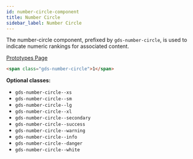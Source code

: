 ```yaml
---
id: number-circle-component
title: Number Circle
sidebar_label: Number Circle
---
```


The number-circle component, prefixed by `gds-number-circle`, is used to indicate numeric rankings for associated content.

<p style="margin-bottom: 0.8em">
    <a href="https://ds.gumgum.com/stable/index.html#gds-number-circle" target="_blank">Prototypes Page</a>
</p>

```html
<span class="gds-number-circle">1</span>
```

__Optional classes:__

- `gds-number-circle--xs`
- `gds-number-circle--sm`
- `gds-number-circle--lg`
- `gds-number-circle--xl`
- `gds-number-circle--secondary`
- `gds-number-circle--success`
- `gds-number-circle--warning`
- `gds-number-circle--info`
- `gds-number-circle--danger`
- `gds-number-circle--white`

